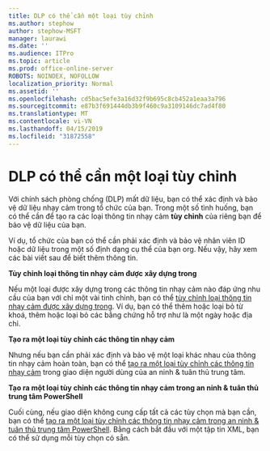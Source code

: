```yaml
---
title: DLP có thể cần một loại tùy chỉnh
ms.author: stephow
author: stephow-MSFT
manager: laurawi
ms.date: ''
ms.audience: ITPro
ms.topic: article
ms.prod: office-online-server
ROBOTS: NOINDEX, NOFOLLOW
localization_priority: Normal
ms.assetid: ''
ms.openlocfilehash: cd5bac5efe3a16d32f9b695c8cb452a1eaa3a796
ms.sourcegitcommit: e87b3f691444db3b9f460c9a3109146dc7ad4f80
ms.translationtype: MT
ms.contentlocale: vi-VN
ms.lasthandoff: 04/15/2019
ms.locfileid: "31872558"
---
```

# <a name="dlp-might-need-a-custom-type"></a>DLP có thể cần một loại tùy chỉnh

Với chính sách phòng chống (DLP) mất dữ liệu, bạn có thể xác định và bảo vệ dữ liệu nhạy cảm trong tổ chức của bạn. Trong một số tình huống, bạn có thể cần để tạo ra các loại thông tin nhạy cảm **tùy chỉnh** của riêng bạn để bảo vệ dữ liệu của bạn.

Ví dụ, tổ chức của bạn có thể cần phải xác định và bảo vệ nhân viên ID hoặc dữ liệu trong một số định dạng cụ thể của bạn org. Nếu vậy, hãy xem các bài viết sau để biết thêm thông tin. 
  
 **Tùy chỉnh loại thông tin nhạy cảm được xây dựng trong**
  
Nếu một loại được xây dựng trong các thông tin nhạy cảm nào đáp ứng nhu cầu của bạn với chỉ một vài tinh chỉnh, bạn có thể [tùy chỉnh loại thông tin nhạy cảm được xây dựng trong](https://docs.microsoft.com/en-us/office365/securitycompliance/customize-a-built-in-sensitive-information-type). Ví dụ, bạn có thể thêm hoặc loại bỏ từ khoá, thêm hoặc loại bỏ các bằng chứng hỗ trợ như là một ngày hoặc địa chỉ.
  
 **Tạo ra một loại tùy chỉnh các thông tin nhạy cảm**
  
Nhưng nếu bạn cần phải xác định và bảo vệ một loại khác nhau của thông tin nhạy cảm hoàn toàn, bạn có thể [tạo ra một loại tùy chỉnh các thông tin nhạy cảm](https://docs.microsoft.com/en-us/office365/securitycompliance/create-a-custom-sensitive-information-type) trong giao diện người dùng của an ninh & tuân thủ trung tâm. 
  
**Tạo ra một loại tùy chỉnh các thông tin nhạy cảm trong an ninh & tuân thủ trung tâm PowerShell**

Cuối cùng, nếu giao diện không cung cấp tất cả các tùy chọn mà bạn cần, bạn có thể [tạo ra một loại tùy chỉnh các thông tin nhạy cảm trong an ninh & tuân thủ trung tâm PowerShell](https://docs.microsoft.com/en-us/office365/securitycompliance/create-a-custom-sensitive-information-type-in-scc-powershell). Bằng cách bắt đầu với một tập tin XML, bạn có thể sử dụng mỗi tùy chọn có sẵn.

    
